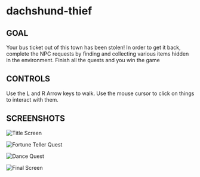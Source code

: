 # dachshund-thief

## GOAL

Your bus ticket out of this town has been stolen! In order to get it back, complete the NPC requests by finding and collecting various items hidden in the environment. Finish all the quests and you win the game

## CONTROLS

Use the L and R Arrow keys to walk. Use the mouse cursor to click on things to interact with them. 

## SCREENSHOTS

![Title Screen](https://raw.githubusercontent.com/spandybalanaga/dachshund-thief/main/screenshots/titlescreen.png) 

![Fortune Teller Quest](https://raw.githubusercontent.com/spandybalanaga/dachshund-thief/main/screenshots/fortunetellerquest.png)

![Dance Quest](https://raw.githubusercontent.com/spandybalanaga/dachshund-thief/main/screenshots/dancequest.png)

![Final Screen](https://raw.githubusercontent.com/spandybalanaga/dachshund-thief/main/screenshots/gameover.png)
